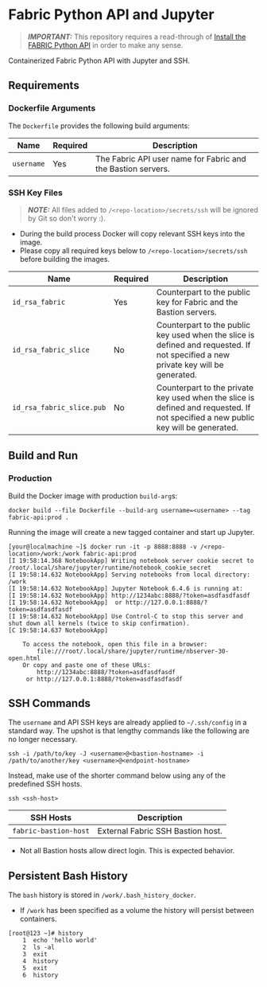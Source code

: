 # Fabric Python API and Jupyter

> **_IMPORTANT:_** This repository requires a read-through of [Install the FABRIC Python API](https://learn.fabric-testbed.net/knowledge-base/install-the-python-api/) in order to make any sense.

Containerized Fabric Python API with Jupyter and SSH.

## Requirements

### Dockerfile Arguments

The `Dockerfile` provides the following build arguments:

| Name       | Required | Description                                                  |
|------------|----------|--------------------------------------------------------------|
| `username` | Yes      | The Fabric API user name for Fabric and the Bastion servers. |

### SSH Key Files

> **_NOTE:_** All files added to `/<repo-location>/secrets/ssh` will be ignored by Git so don't worry :).

* During the build process Docker will copy relevant SSH keys into the image.
* Please copy all required keys below to `/<repo-location>/secrets/ssh` before building the images.

| Name                      | Required | Description                                                                                                                       |
|---------------------------|----------|-----------------------------------------------------------------------------------------------------------------------------------|
| `id_rsa_fabric`           | Yes      | Counterpart to the public key for Fabric and the Bastion servers.                                                                 |
| `id_rsa_fabric_slice`     | No       | Counterpart to the public key used when the slice is defined and requested. If not specified a new private key will be generated. |
| `id_rsa_fabric_slice.pub` | No       | Counterpart to the private key used when the slice is defined and requested. If not specified a new public key will be generated. |

## Build and Run

### Production

Build the Docker image with production `build-arg`s:

```shell
docker build --file Dockerfile --build-arg username=<username> --tag fabric-api:prod .
```

Running the image will create a new tagged container and start up Jupyter.

```shell
[your@localmachine ~]$ docker run -it -p 8888:8888 -v /<repo-location>/work:/work fabric-api:prod
[I 19:58:14.368 NotebookApp] Writing notebook server cookie secret to /root/.local/share/jupyter/runtime/notebook_cookie_secret
[I 19:58:14.632 NotebookApp] Serving notebooks from local directory: /work
[I 19:58:14.632 NotebookApp] Jupyter Notebook 6.4.6 is running at:
[I 19:58:14.632 NotebookApp] http://1234abc:8888/?token=asdfasdfasdf
[I 19:58:14.632 NotebookApp]  or http://127.0.0.1:8888/?token=asdfasdfasdf
[I 19:58:14.632 NotebookApp] Use Control-C to stop this server and shut down all kernels (twice to skip confirmation).
[C 19:58:14.637 NotebookApp]

    To access the notebook, open this file in a browser:
        file:///root/.local/share/jupyter/runtime/nbserver-30-open.html
    Or copy and paste one of these URLs:
        http://1234abc:8888/?token=asdfasdfasdf
     or http://127.0.0.1:8888/?token=asdfasdfasdf
```

## SSH Commands

The `username` and API SSH keys are already applied to `~/.ssh/config` in a standard way. The upshot is that lengthy commands like the following are no longer necessary.

```shell
ssh -i /path/to/key -J <username>@<bastion-hostname> -i /path/to/another/key <username>@<endpoint-hostname>
```

Instead, make use of the shorter command below using any of the predefined SSH hosts.

```shell
ssh <ssh-host>
```

| SSH Hosts             | Description                       |
|-----------------------|-----------------------------------|
| `fabric-bastion-host` | External Fabric SSH Bastion host. |

* Not all Bastion hosts allow direct login. This is expected behavior.

## Persistent Bash History

The `bash` history  is stored in `/work/.bash_history_docker`.
* If `/work` has been specified as a volume the history will persist between containers.

```shell
[root@123 ~]# history
    1  echo 'hello world'
    2  ls -al
    3  exit
    4  history
    5  exit
    6  history
```